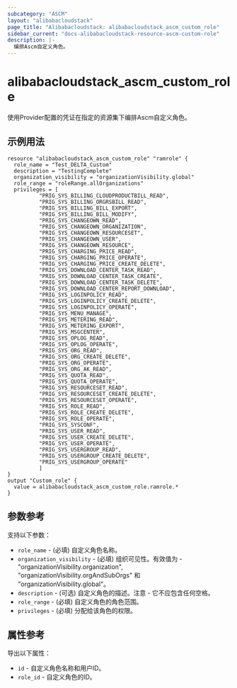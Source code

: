 ```yaml
---
subcategory: "ASCM"
layout: "alibabacloudstack"
page_title: "Alibabacloudstack: alibabacloudstack_ascm_custom_role"
sidebar_current: "docs-alibabacloudstack-resource-ascm-custom-role"
description: |-
  编排Ascm自定义角色。
---
```


# alibabacloudstack_ascm_custom_role

使用Provider配置的凭证在指定的资源集下编排Ascm自定义角色。

## 示例用法

```
resource "alibabacloudstack_ascm_custom_role" "ramrole" {
  role_name = "Test_DELTA_Custom"
  description = "TestingComplete"
  organization_visibility = "organizationVisibility.global"
  role_range = "roleRange.allOrganizations"
  privileges = [
          "PRIG_SYS_BILLING_CLOUDPRODUCTBILL_READ",
          "PRIG_SYS_BILLING_ORGRSBILL_READ",
          "PRIG_SYS_BILLING_BILL_EXPORT",
          "PRIG_SYS_BILLING_BILL_MODIFY",
          "PRIG_SYS_CHANGEOWN_READ",
          "PRIG_SYS_CHANGEOWN_ORGANIZATION",
          "PRIG_SYS_CHANGEOWN_RESOURCESET",
          "PRIG_SYS_CHANGEOWN_USER",
          "PRIG_SYS_CHANGEOWN_RESOURCE",
          "PRIG_SYS_CHARGING_PRICE_READ",
          "PRIG_SYS_CHARGING_PRICE_OPERATE",
          "PRIG_SYS_CHARGING_PRICE_CREATE_DELETE",
          "PRIG_SYS_DOWNLOAD_CENTER_TASK_READ",
          "PRIG_SYS_DOWNLOAD_CENTER_TASK_CREATE",
          "PRIG_SYS_DOWNLOAD_CENTER_TASK_DELETE",
          "PRIG_SYS_DOWNLOAD_CENTER_REPORT_DOWNLOAD",
          "PRIG_SYS_LOGINPOLICY_READ",
          "PRIG_SYS_LOGINPOLICY_CREATE_DELETE",
          "PRIG_SYS_LOGINPOLICY_OPERATE",
          "PRIG_SYS_MENU_MANAGE",
          "PRIG_SYS_METERING_READ",
          "PRIG_SYS_METERING_EXPORT",
          "PRIG_SYS_MSGCENTER",
          "PRIG_SYS_OPLOG_READ",
          "PRIG_SYS_OPLOG_OPERATE",
          "PRIG_SYS_ORG_READ",
          "PRIG_SYS_ORG_CREATE_DELETE",
          "PRIG_SYS_ORG_OPERATE",
          "PRIG_SYS_ORG_AK_READ",
          "PRIG_SYS_QUOTA_READ",
          "PRIG_SYS_QUOTA_OPERATE",
          "PRIG_SYS_RESOURCESET_READ",
          "PRIG_SYS_RESOURCESET_CREATE_DELETE",
          "PRIG_SYS_RESOURCESET_OPERATE",
          "PRIG_SYS_ROLE_READ",
          "PRIG_SYS_ROLE_CREATE_DELETE",
          "PRIG_SYS_ROLE_OPERATE",
          "PRIG_SYS_SYSCONF",
          "PRIG_SYS_USER_READ",
          "PRIG_SYS_USER_CREATE_DELETE",
          "PRIG_SYS_USER_OPERATE",
          "PRIG_SYS_USERGROUP_READ",
          "PRIG_SYS_USERGROUP_CREATE_DELETE",
          "PRIG_SYS_USERGROUP_OPERATE"
          ]
}
output "Custom_role" {
  value = alibabacloudstack_ascm_custom_role.ramrole.*
}
```

## 参数参考

支持以下参数：

* `role_name` - (必填) 自定义角色名称。
* `organization_visibility` - (必填) 组织可见性。有效值为 - "organizationVisibility.organization", "organizationVisibility.orgAndSubOrgs" 和 "organizationVisibility.global"。
* `description` - (可选) 自定义角色的描述。注意 - 它不应包含任何空格。
* `role_range` - (必填) 自定义角色的角色范围。
* `privileges` - (必填) 分配给该角色的权限。

## 属性参考

导出以下属性：

* `id` - 自定义角色名称和用户ID。
* `role_id` - 自定义角色的ID。